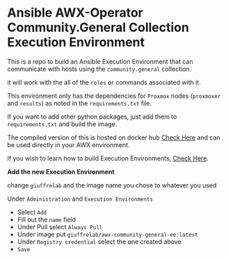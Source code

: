 # Ansible AWX-Operator Community.General Collection Execution Environment

This is a repo to build an Ansible Execution Environment that can communicate with hosts using the `community.general` collection.

it will work with the all of the `roles` or commands associated with it.

This environment only has the dependencies for `Proxmox` nodes (`proxmoxer` and `results`) as noted in the `requirements.txt` file.

If you want to add other python packages, just add them to `requirements.txt` and build the image.

The compiled version of this is hosted on docker hub [Check Here](https://hub.docker.com/r/giuffrelab/awx-community-general-ee) and can be used directly in your AWX environment.

If you wish to learn how to build Execution Environments, [Check Here](https://github.com/GiuffreLab/building-execution-environments).

**Add the new Execution Environment**

change `giuffrelab` and the image name you chose to whatever you used

Under `Administration` and `Execution Environments`
- Select `Add`
- Fill out the `name` field
- Under Pull select `Always Pull`
- Under image put `giuffrelab/awx-community-general-ee:latest`
- Under `Registry credential` select the one created above
- `Save`
